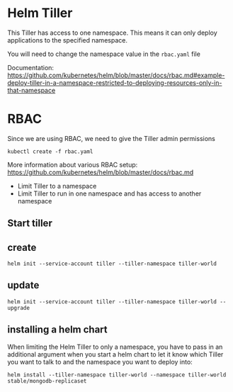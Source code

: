 Helm Tiller
===============
This Tiller has access to one namespace.  This means it can only deploy applications
to the specified namespace.

You will need to change the namespace value in the `rbac.yaml` file

Documentation: https://github.com/kubernetes/helm/blob/master/docs/rbac.md#example-deploy-tiller-in-a-namespace-restricted-to-deploying-resources-only-in-that-namespace

# RBAC
Since we are using RBAC, we need to give the Tiller admin permissions

```
kubectl create -f rbac.yaml
```

More information about various RBAC setup: https://github.com/kubernetes/helm/blob/master/docs/rbac.md

* Limit Tiller to a namespace
* Limit Tiller to run in one namespace and has access to another namespace

## Start tiller

## create
```
helm init --service-account tiller --tiller-namespace tiller-world
```


## update
```
helm init --service-account tiller --tiller-namespace tiller-world --upgrade
```

## installing a helm chart
When limiting the Helm Tiller to only a namespace, you have to pass in an additional
argument when you start a helm chart to let it know which Tiller you want to talk to
and the namespace you want to deploy into:

```
helm install --tiller-namespace tiller-world --namespace tiller-world stable/mongodb-replicaset
```

